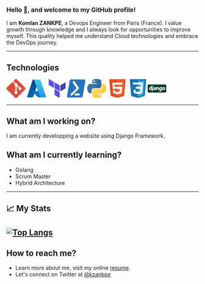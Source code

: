 ### Hello 👋, and welcome to my GitHub profile!

I am **Komlan ZANKPE**, a Devops Engineer from Paris (France). I value growth through knowledge and I always look for opportunities to improve myself.
This quality helped me understand Cloud technologies and embrace the DevOps journey. 


---

## Technologies


<img src="./assets/git.svg" alt="Git Logo" width="50" height="50"/> <img src="./assets/azure.svg" alt="Azure Logo" width="50" height="50"/> <img src="./assets/terraform.svg" alt="Terraform Logo" width="50" height="50"/><img src="./assets/PowerShell.svg" alt="Powershell Logo" width="50" height="50"/> <img src="./assets/python.svg" alt="Python Logo" width="50" height="50"/> <img src="./assets/html5-original.svg" alt="HTML Logo" width="50" height="50"/> <img src="./assets/css3-original.svg" alt="CSS Logo" width="50" height="50"/><img src="./assets/django.svg" alt="Django Logo" width="50" height="50"/> 

---

## What am I working on?

I am currently developping a website using Django Framework.

## What am I currently learning?

- Golang
- Scrum Master
- Hybrid Architecture
---
## &#x1f4c8; My Stats

[![Top Langs](https://github-readme-stats.vercel.app/api/top-langs/?username=kzankpe&layout=compact&theme=tokyonight)](https://github.com/kzankpe)
---
## How to reach me?

- Learn more about me, visit my online [resume]().
- Let's connect on Twitter at [@kzankpe](https://twitter.com/kzankpe)
